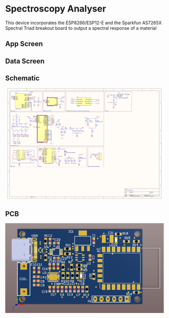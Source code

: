 # Spectroscopy Analyser

This device incorporates the ESP8266/ESP12-E and the Sparkfun AS7265X Spectral Triad breakout board to output a spectral response
of a material

## App Screen

## Data Screen

## Schematic

![Schematic](https://github.com/KevTango/spectroscopy-analyser/blob/main/spectroscopy-pcb/schematic.png)

## PCB

![PCB](https://github.com/KevTango/spectroscopy-analyser/blob/main/spectroscopy-pcb/pcb_front.PNG)